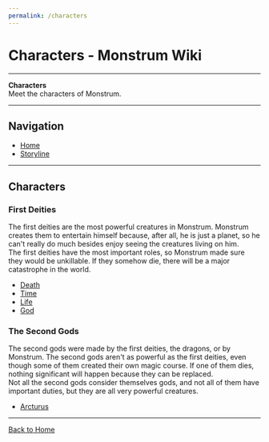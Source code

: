 ```yaml
---
permalink: /characters
---
```


# Characters - Monstrum Wiki

---

**Characters**  
Meet the characters of Monstrum.

---

## Navigation

- [Home](index.md)
- [Storyline](storyline.md)

---

## Characters

### First Deities

The first deities are the most powerful creatures in Monstrum. Monstrum creates them to entertain himself because, after all, he is just a planet, so he can't really do much besides enjoy seeing the creatures living on him.  
The first deities have the most important roles, so Monstrum made sure they would be unkillable. If they somehow die, there will be a major catastrophe in the world.

- [Death](character/Death.md)
- [Time](character/Time.md)
- [Life](character/Life.md)
- [God](character/God.md)

### The Second Gods

The second gods were made by the first deities, the dragons, or by Monstrum. The second gods aren't as powerful as the first deities, even though some of them created their own magic course. If one of them dies, nothing significant will happen because they can be replaced.  
Not all the second gods consider themselves gods, and not all of them have important duties, but they are all very powerful creatures.

- [Arcturus](character/Arcturus.md)

---

[Back to Home](index.md)

